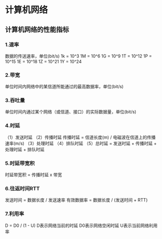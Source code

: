 # 计算机网络

## 计算机网络的性能指标

### 1.速率
数据的传送速率，单位(bit/s)
1k = 10^3
1M = 10^6
1G = 10^9
1T = 10^12
1P = 10^15
1E = 10^18
1Z = 10^21
1Y = 10^24

### 2.带宽
单位时间内网络中的某信道所能通过的最高数据率，单位(bit/s)

### 3.吞吐量
单位时间内通过某个网络（或信道、接口）的实际数据量，单位(bit/s)

### 4.时延
（1）发送时延
（2）传播时延
传播时延 = 信道长度(m) / 电磁波在信道上的传播速率(m/s)
（3）处理时延
（4）排队时延
（5）总时延 = 发送时延 + 传播时延 + 处理时延 + 排队时延

### 5.时延带宽积
时延带宽积 = 传播时延 x 带宽

### 6.往返时间RTT
发送时间 = 数据长度 / 发送速率
有效数据率 = 数据长度 / (发送时间 + RTT)

### 7.利用率
D = D0 / (1 - U)
D表示网络当前的时延
D0表示网络空闲时延
U表示当前网络利用率


